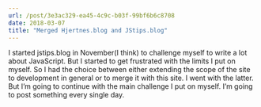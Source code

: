 ```yaml
---
url: /post/3e3ac329-ea45-4c9c-b03f-99bf6b6c8708
date: 2018-03-07
title: "Merged Hjertnes.blog and JStips.blog"
---
```


I started jstips.blog in November(I think) to challenge myself to write a lot about JavaScript. But I started to get frustrated with the limits I put on myself. So I had the choice between either extending the scope of the site to development in general or to merge it with this site. I went with the latter. But I&#8217;m going to continue with the main challenge I put on myself. I&#8217;m going to post something every single day.
